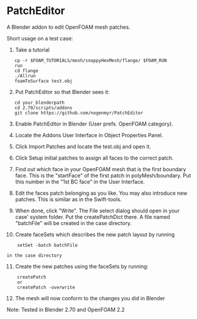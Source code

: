 PatchEditor
===========

A Blender addon to edit OpenFOAM mesh patches.

Short usage on a test case:

1. Take a tutorial
```
   cp -r $FOAM_TUTORIALS/mesh/snappyHexMesh/flange/ $FOAM_RUN
   run
   cd flange
   ./Allrun
   foamToSurface test.obj
```
2. Put PatchEditor so that Blender sees it:
```
   cd your_blenderpath
   cd 2.70/scripts/addons
   git clone https://github.com/nogenmyr/PatchEditor
```
   
3. Enable PatchEditor in Blender (User prefs. OpenFOAM category).

4. Locate the Addons User Interface in Object Properties Panel.

5. Click Import Patches and locate the test.obj and open it.

6. Click Setup initial patches to assign all faces to the correct patch. 

7. Find out which face in your OpenFOAM mesh that is the first boundary face. This is the "startFace" of the first patch in polyMesh/boundary. Put this number in the "1st BC face" in the User Interface.

8. Edit the faces patch belonging as you like. You may also introduce new patches. This is similar as in the Swift-tools.

9. When done, click "Write". The File select dialog should open in your case' system folder. Put the createPatchDict there. A file named "batchFile" will be created in the case directory.

10. Create faceSets which describes the new patch layout by running
```
    setSet -batch batchFile
```
    in the case directory
    
11. Create the new patches using the faceSets by running:
```
    createPatch
    or
    createPatch -overwrite
```
    
12. The mesh will now conform to the changes you did in Blender


Note: Tested in Blender 2.70 and OpenFOAM 2.2
